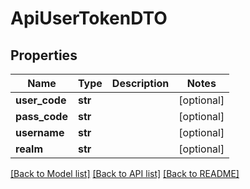 # ApiUserTokenDTO

## Properties
Name | Type | Description | Notes
------------ | ------------- | ------------- | -------------
**user_code** | **str** |  | [optional] 
**pass_code** | **str** |  | [optional] 
**username** | **str** |  | [optional] 
**realm** | **str** |  | [optional] 

[[Back to Model list]](../README.md#documentation-for-models) [[Back to API list]](../README.md#documentation-for-api-endpoints) [[Back to README]](../README.md)

